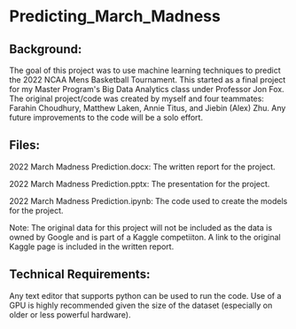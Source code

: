 # Predicting_March_Madness

## Background: 

The goal of this project was to use machine learning techniques to predict the 2022 NCAA Mens Basketball Tournament. This started as a final project for my Master Program's Big Data Analytics class under Professor Jon Fox. The original project/code was created by myself and four teammates: Farahin Choudhury, Matthew Laken, Annie Titus, and Jiebin (Alex) Zhu. Any future improvements to the code will be a solo effort. 

## Files:

2022 March Madness Prediction.docx: The written report for the project.

2022 March Madness Prediction.pptx: The presentation for the project.

2022 March Madness Prediction.ipynb: The code used to create the models for the project. 

Note: The original data for this project will not be included as the data is owned by Google and is part of a Kaggle competiiton. A link to the original Kaggle page is included in the written report. 

## Technical Requirements:

Any text editor that supports python can be used to run the code. Use of a GPU is highly recommended given the size of the dataset (especially on older or less powerful hardware).


